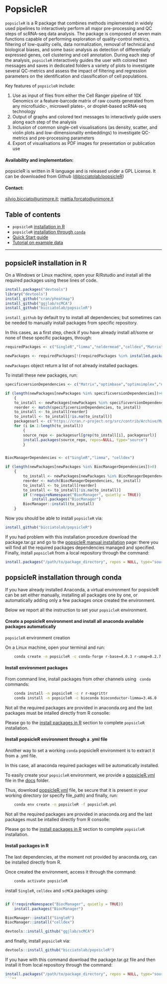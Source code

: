 # PopsicleR 

`popsicleR` is a R package that combines methods implemented in widely used pipelines to interactively perform all major pre-processing and QC steps of scRNA-seq data analysis. The package is composed of seven main functions capable of performing exploration of quality-control metrics, filtering of low-quality cells, data normalization, removal of technical and biological biases, and some basic analysis as detection of differentially expressed genes, cell clustering and cell annotation. During each step of the analysis, `popsicleR` interactively guides the user with colored text messages and saves in dedicated folders a variety of plots to investigate several QC-metrics and assess the impact of filtering and regression parameters on the identification and classification of cell populations.

Key features of `popsicleR` include:
1. Use as input of files from either the Cell Ranger pipeline of 10X Genomics or a feature-barcode matrix of raw counts generated from any microfluidic-, microwell plates-, or droplet-based scRNA-seq technology
2. Output of graphs and colored text messages to interactively guide users along each step of the analysis
3. Inclusion of common single-cell visualisations (as density, scatter, and violin plots and low-dimensionality embeddings) to investigate QC-metrics and pre-processing parameters
4. Export of visualisations as PDF images for presentation or publication use

#### Availability and implementation:
popsicleR is written in R language and is released under a GPL License. It can be downloaded from Github ([@bicciatolab/popsicleR](https://github.com/bicciatolab/popsicleR))

#### Contact: 

silvio.bicciato@unimore.it; mattia.forcato@unimore.it


## Table of contents

- `popsicleR` [installation in R](https://github.com/bicciatolab/popsicleR#popsicler-installation-in-r) 
- `popsicleR` [installation through `conda`](https://github.com/bicciatolab/popsicleR#popsicler-installation-through-conda) 
- [Quick Start guide](https://github.com/bicciatolab/popsicleR/docs/Quick_Start_guide.md)
- [Tutorial on example data](https://htmlpreview.github.io/?https://github.com/bicciatolab/popsicleR/docs/popsicleR_tutorial.html)

__________________________________________________________________
## popsicleR installation in R
 
On a Windows or Linux machine, open your R/Rstudio and install all the required packages using these lines of code.

```r
install.packages("devtools")
library("devtools")
install_github("cran/pheatmap") 
install_github("ggjlab/scMCA") 
install_github("bicciatolab/popsicleR")
```
`install_github` by default try to install all dependencies; but sometimes can be needed to manually install packages from specific repository. 

In this cases, as a first step, check if you have already install all/some or none of these specific packages, through:

```r
requiredPackages <- c("SingleR","limma","neldermead","celldex","Matrix","optimbase","optimsimplex") 

newPackages <- requiredPackages[!(requiredPackages %in% installed.packages()[,"Package"])]
```
`newPackages` object return a list of not already installed packages. 

To install these new packages, run:

```r
specificversionDependencies <- c("Matrix","optimbase","optimsimplex","neldermead")

if (length(newPackages[newPackages %in% specificversionDependencies])>0) 
	{
	to_install <- newPackages[newPackages %in% specificversionDependencies]
	reorder <- match(specificversionDependencies, to_install)
	to_install <- to_install[reorder]
	to_install <- to_install[!is.na(to_install)]
	packagesurl <- c("https://cran.r-project.org/src/contrib/Archive/Matrix/Matrix_1.3-2.tar.gz","https://cran.r-project.org/src/contrib/Archive/optimbaseoptimbase_1.0-9.tar.gz","https://cran.r-project.org/src/contrib/Archive/optimsimplex/optimsimplex_1.0-7.tar.gz","https://cran.r-project.org/src/contrib/Archive/neldermead/neldermead_1.0-11.tar.gz")
	for (i in 1:length(to_install))	
		{
		source_repo <- packagesurl[grep(to_install[i], packagesurl)]
		install.packages(source_repo, repos=NULL, type="source")
		} 


BiocManagerDependencies <- c("SingleR","limma", "celldex")

if (length(newPackages[newPackages %in% BiocManagerDependencies])>0) 
	{
		to_install <- newPackages[newPackages %in% BiocManagerDependencies]
		reorder <- match(BiocManagerDependencies, to_install)
		to_install <- to_install[reorder]
		to_install <- to_install[!is.na(to_install)]
		if (!requireNamespace("BiocManager", quietly = TRUE))
    		install.packages("BiocManager")
    	BiocManager::install(to_install)
	} 
```

Now you should be able to install `popsicleR` via: 

```r
install_github("bicciatolab/popsicleR")
```
If you had problem with this installation procedure download the package.tar.gz and go to the  [popsicleR manual installation](https://github.com/bicciatolab/popsicleR/docs/popaicleR_manual_installation.md) page: there you will find all the required packages dependencies managed and specified. Finally, install `popsicleR` from a local repository through the command:
```r
install.packages("/path/to/package_directory", repos = NULL, type="source")
```

## popsicleR installation through conda

If you have already installed Anaconda, a virtual environment for popsicleR can be set either manually, installing all packages one by one, or automatically adding only a few packages once created the environment.

Below we report all the instruction to set your `popsicleR` environment.

#### Create a popsicleR environment and install all anaconda available packages automatically
 
`popsicleR` environment creation
  
On a Linux machine, open your terminal and run:

```bash
	conda create -n popsicleR -c conda-forge r-base=4.0.3 r-umap=0.2.7.0 r-neldermead=1.0_11 r-rann=2.6.1 r-rcolorbrewer=1.1_2 r-ggextra=0.9 r-ggplotify=0.1.0 r-crayon=1.4.0 r-patchwork=1.1.1 r-magrittr=1.5 r-gridextra=2.3 r-dplyr=1.0.4 r-ggplot2=3.3.3 r-devtools=2.3.2 r-r.utils=2.10.1 r-future=1.21.0 r-reticulate=1.18 r-pheatmap=1.0.12 r-shinythemes=1.2.0 r-rcurl=1.98_1.2 r-seuratobject=4.0.4 r-sessioninfo=1.1.1 r-seurat
```

#### Install environment packages

From command line, install packages from other channels using ` conda`  commands: 

```bash
	conda install -n popsicleR -c r r-magrittr
	conda install -n popsicleR -c bioconda bioconductor-limma=3.46.0 
```

Not all the required packages are provided in anaconda.org and the last packages must be intalled directly from R consolle: 

Please go to the [install packages in R](https://github.com/bicciatolab/popsicleR#install-packages-in-r) section to complete `popsicleR` installation.

#### Install popsicleR environment through a .yml file

Another way to set a working `conda` popsicleR environment is to  extract it from a .yml file. 

In this case, all anaconda required packages will be automatically installed.

To easily create your `popsicleR` environment, we provide a [popsicleR.yml](https://github.com/bicciatolab/popsicleR/blob/main/docs/popsicleR.yml) file in the [docs](https://github.com/bicciatolab/popsicleR/tree/main/docs) folder. 

Thus, download [popsicleR.yml](https://github.com/bicciatolab/popsicleR/blob/main/docs/popsicleR.yml) file, be secure that it is present in your working directory (or specify file_path) and finally, run: 

```bash
	conda env create -n popsicleR -f popsicleR.yml
```

Not all the required packages are provided in anaconda.org and the last packages must be intalled directly from R consolle: 

Please go to the [install packages in R](https://github.com/bicciatolab/popsicleR#install-packages-in-r) section to complete `popsicleR` installation.

#### Install packages in R

The last dependencies, at the moment not provided by anaconda.org, can be installed directly from R.

Once created the environment, access it through the command: 

```bash
	conda activate popsicleR
```

install `SingleR`, `celldex` and `scMCA` packages using:


```r

if (!requireNamespace("BiocManager", quietly = TRUE))
    install.packages("BiocManager")

BiocManager::install("SingleR")
BiocManager::install("celldex")

devtools::install_github("ggjlab/scMCA") 
```

and finally, install `popsicleR` via:

```r
devtools::install_github("bicciatolab/popsicleR")
```

If you have with this command download the package.tar.gz file and then install it from local repository through the command:
 
```r
install.packages("/path/to/package_directory", repos = NULL, type="source")
```**